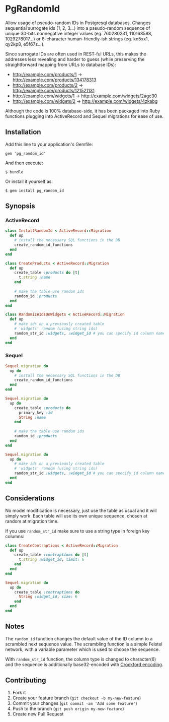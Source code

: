 # PgRandomId

Allow usage of pseudo-random IDs in Postgresql databases.
Changes sequential surrogate ids (1, 2, 3...) into a pseudo-random
sequence of unique 30-bits nonnegative integer values (eg. 760280231, 110168588, 1029278017...)
or 6-character human-friendly-ish strings (eg. kn5xx1, qy2kp8, e5f67z...).

Since surrogate IDs are often used in REST-ful URLs, this makes the addresses less revealing and harder to guess
(while preserving the straightforward mapping from URLs to database IDs):
- http://example.com/products/1 → http://example.com/products/134178313
- http://example.com/products/2 → http://example.com/products/121521131
- http://example.com/widgets/1 → http://example.com/widgets/2agc30
- http://example.com/widgets/2 → http://example.com/widgets/4zkabg


Although the code is 100% database-side, it has been packaged into Ruby functions plugging 
into ActiveRecord and Sequel migrations for ease of use.

## Installation

Add this line to your application's Gemfile:

    gem 'pg_random_id'

And then execute:

    $ bundle

Or install it yourself as:

    $ gem install pg_random_id

## Synopsis

### ActiveRecord

```ruby
class InstallRandomId < ActiveRecord::Migration
  def up
    # install the necessary SQL functions in the DB
    create_random_id_functions
  end
end

class CreateProducts < ActiveRecord::Migration
  def up
    create_table :products do |t|
      t.string :name
    end
    
    # make the table use random ids
    random_id :products
  end
end

class RandomizeIdsOnWidgets < ActiveRecord::Migration
  def up
    # make ids on a previously created table 
    # 'widgets' random (using string ids)
    random_str_id :widgets, :widget_id # you can specify id column name
  end
end
```

### Sequel

```ruby
Sequel.migration do
  up do
    # install the necessary SQL functions in the DB
    create_random_id_functions
  end
end

Sequel.migration do
  up do
    create_table :products do
      primary_key :id
      String :name
    end
    
    # make the table use random ids
    random_id :products
  end
end

Sequel.migration do
  up do
    # make ids on a previously created table 
    # 'widgets' random (using string ids)
    random_str_id :widgets, :widget_id # you can specify id column name
  end
end
```

## Considerations

No model modification is necessary, just use the table as usual and it will simply work.
Each table will use its own unique sequence, chosen at random at migration time.

If you use `random_str_id` make sure to use a string type in 
foreign key columns:
```ruby
class CreateContraptions < ActiveRecord::Migration
  def up
    create_table :contraptions do |t|
      t.string :widget_id, limit: 6
    end
  end
end
```
```ruby
Sequel.migration do
  up do
    create_table :contraptions do
      String :widget_id, size: 6
    end
  end
end
```

## Notes

The `random_id` function changes the default value of the ID column to a scrambled next sequence value.
The scrambling function is a simple Feistel network, with a variable parameter which is used to choose the sequence.

With `random_str_id` function, the column type is changed to character(6)
and the sequence is additionally base32-encoded 
with [Crockford encoding](http://www.crockford.com/wrmg/base32.html).

## Contributing

1. Fork it
2. Create your feature branch (`git checkout -b my-new-feature`)
3. Commit your changes (`git commit -am 'Add some feature'`)
4. Push to the branch (`git push origin my-new-feature`)
5. Create new Pull Request
